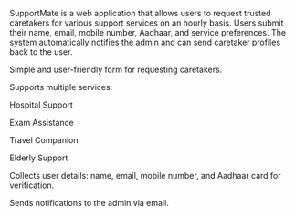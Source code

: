 SupportMate is a web application that allows users to request trusted caretakers for various support services on an hourly basis. Users submit their name, email, mobile number, Aadhaar, and service preferences. The system automatically notifies the admin and can send caretaker profiles back to the user.

Simple and user-friendly form for requesting caretakers.

Supports multiple services:

Hospital Support

Exam Assistance

Travel Companion

Elderly Support

Collects user details: name, email, mobile number, and Aadhaar card for verification.

Sends notifications to the admin via email.

